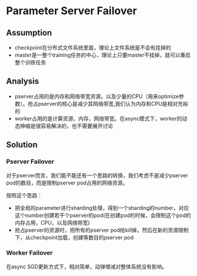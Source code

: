 # Parameter Server Failover


## Assumption

- checkpoint在分布式文件系统里面，理论上文件系统是不会有挂掉的
- master是一整个training任务的中心，理论上只要master不挂掉，就可以重启整个训练任务


## Analysis


- pserver占用的是内存和网络带宽资源，以及少量的CPU（用来optimize参数）。抢占pserver的核心是减少其网络带宽,我们认为内存和CPU是相对充裕的
- worker占用的是计算资源，内存，网络带宽。在async模式下，worker的动态伸缩是很容易解决的，也不需要展开讨论


## Solution

### Pserver Failover


对于pserver而言，我们能不能还有一个思路的转换，我们考虑不是减少pserver pod的数目，而是限制pserver pod占用的网络资源。

按照这个思路：

- 把全局的parameter进行sharding处理，得到一个sharding的number，对应这个number创建若干个pserver的pod(在创建pod的时候，会限制这个pod的内存占用，CPU，以及网络带宽)
- 抢占pserver的资源时，把所有的pserver pod给kill掉，然后在新的资源限制下，从checkpoint加载，创建等数目的pserver pod


### Worker Failover

在async SGD更新方式下，相对简单，动弹增减对整体系统没有影响。
